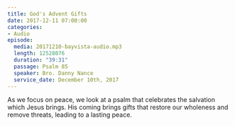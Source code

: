 ```yaml
---
title: God's Advent Gifts
date: 2017-12-11 07:00:00
categories:
- Audio
episode:
  media: 20171210-bayvista-audio.mp3
  length: 12528076
  duration: "39:31"
  passage: Psalm 85
  speaker: Bro. Danny Nance
  service_date: December 10th, 2017
---
```

As we focus on peace, we look at a psalm that celebrates the salvation which Jesus brings. His coming brings gifts that restore our wholeness and remove threats, leading to a lasting peace.